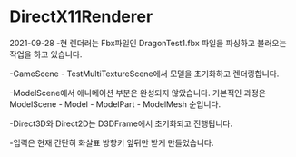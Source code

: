 # DirectX11Renderer
2021-09-28
-현 렌더러는 Fbx파일인 DragonTest1.fbx 파일을 파싱하고 불러오는 작업을 하고 있습니다.

-GameScene - TestMultiTextureScene에서 모델을 초기화하고 렌더링합니다.

-ModelScene에서 애니메이션 부분은 완성되지 않았습니다. 기본적인 과정은 ModelScene - Model - ModelPart - ModelMesh 순입니다.

-Direct3D와 Direct2D는 D3DFrame에서 초기화되고 진행됩니다.

-입력은 현재 간단히 화살표 방향키 앞뒤만 받게 만들었습니다.
